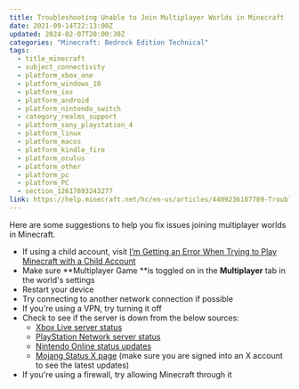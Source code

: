 ```yaml
---
title: Troubleshooting Unable to Join Multiplayer Worlds in Minecraft
date: 2021-09-14T22:13:00Z
updated: 2024-02-07T20:00:30Z
categories: "Minecraft: Bedrock Edition Technical"
tags:
  - title_minecraft
  - subject_connectivity
  - platform_xbox_one
  - platform_windows_10
  - platform_ios
  - platform_android
  - platform_nintendo_switch
  - category_realms_support
  - platform_sony_playstation_4
  - platform_linux
  - platform_macos
  - platform_kindle_fire
  - platform_oculus
  - platform_other
  - platform_pc
  - platform_PC
  - section_12617893243277
link: https://help.minecraft.net/hc/en-us/articles/4409236107789-Troubleshooting-Unable-to-Join-Multiplayer-Worlds-in-Minecraft
---
```


Here are some suggestions to help you fix issues joining multiplayer worlds in Minecraft.

- If using a child account, visit [I’m Getting an Error When Trying to Play Minecraft with a Child Account](../Minecraft-Bedrock-Edition-Accounts/I-m-Getting-an-Error-When-Trying-to-Play-Multiplayer-with-a-Child-Account.md)
- Make sure **Multiplayer Game **is toggled on in the **Multiplayer** tab in the world's settings
- Restart your device
- Try connecting to another network connection if possible
- If you're using a VPN, try turning it off
- Check to see if the server is down from the below sources:
  - [Xbox Live server status](https://support.xbox.com/en-US/xbox-live-status)
  - [PlayStation Network server status](https://status.playstation.com/en-us/)
  - [Nintendo Online status updates](https://www.nintendo.co.jp/netinfo/en_US/index.html)
  - [Mojang Status X page](https://twitter.com/MojangStatus) (make sure you are signed into an X account to see the latest updates)
- If you're using a firewall, try allowing Minecraft through it
